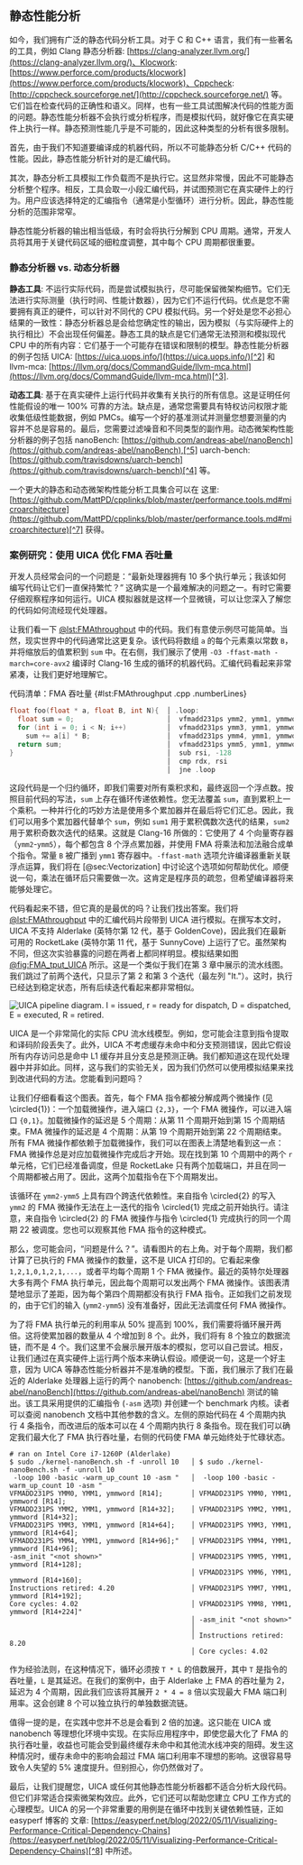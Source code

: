 ## 静态性能分析

如今，我们拥有广泛的静态代码分析工具。对于 C 和 C++ 语言，我们有一些著名的工具，例如 Clang 静态分析器: [https://clang-analyzer.llvm.org/](https://clang-analyzer.llvm.org/)、Klocwork: [https://www.perforce.com/products/klocwork](https://www.perforce.com/products/klocwork)、Cppcheck: [http://cppcheck.sourceforge.net/](http://cppcheck.sourceforge.net/) 等。它们旨在检查代码的正确性和语义。同样，也有一些工具试图解决代码的性能方面的问题。静态性能分析器不会执行或分析程序，而是模拟代码，就好像它在真实硬件上执行一样。静态预测性能几乎是不可能的，因此这种类型的分析有很多限制。

首先，由于我们不知道要编译成的机器代码，所以不可能静态分析 C/C++ 代码的性能。因此，静态性能分析针对的是汇编代码。

其次，静态分析工具模拟工作负载而不是执行它。这显然非常慢，因此不可能静态分析整个程序。相反，工具会取一小段汇编代码，并试图预测它在真实硬件上的行为。用户应该选择特定的汇编指令（通常是小型循环）进行分析。因此，静态性能分析的范围非常窄。

静态性能分析器的输出相当低级，有时会将执行分解到 CPU 周期。通常，开发人员将其用于关键代码区域的细粒度调整，其中每个 CPU 周期都很重要。

### 静态分析器 vs. 动态分析器 

**静态工具**: 不运行实际代码，而是尝试模拟执行，尽可能保留微架构细节。它们无法进行实际测量（执行时间、性能计数器），因为它们不运行代码。优点是您不需要拥有真正的硬件，可以针对不同代的 CPU 模拟代码。另一个好处是您不必担心结果的一致性：静态分析器总是会给您确定性的输出，因为模拟（与实际硬件上的执行相比）不会出现任何偏差。静态工具的缺点是它们通常无法预测和模拟现代 CPU 中的所有内容：它们基于一个可能存在错误和限制的模型。静态性能分析器的例子包括 UICA: [https://uica.uops.info/](https://uica.uops.info/)[^2] 和 llvm-mca: [https://llvm.org/docs/CommandGuide/llvm-mca.html](https://llvm.org/docs/CommandGuide/llvm-mca.html)[^3].

**动态工具**: 基于在真实硬件上运行代码并收集有关执行的所有信息。这是证明任何性能假设的唯一 100% 可靠的方法。缺点是，通常您需要具有特权访问权限才能收集低级性能数据，例如 PMCs。编写一个好的基准测试并测量您想要测量的内容并不总是容易的。最后，您需要过滤噪音和不同类型的副作用。动态微架构性能分析器的例子包括 nanoBench: [https://github.com/andreas-abel/nanoBench](https://github.com/andreas-abel/nanoBench),[^5] uarch-bench: [https://github.com/travisdowns/uarch-bench](https://github.com/travisdowns/uarch-bench)[^4] 等。

一个更大的静态和动态微架构性能分析工具集合可以在 这里: [https://github.com/MattPD/cpplinks/blob/master/performance.tools.md#microarchitecture](https://github.com/MattPD/cpplinks/blob/master/performance.tools.md#microarchitecture)[^7] 获得。

### 案例研究：使用 UICA 优化 FMA 吞吐量

开发人员经常会问的一个问题是：“最新处理器拥有 10 多个执行单元；我该如何编写代码让它们一直保持繁忙？” 这确实是一个最难解决的问题之一。有时它需要仔细观察程序如何运行。UICA 模拟器就是这样一个显微镜，可以让您深入了解您的代码如何流经现代处理器。

让我们看一下 [@lst:FMAthroughput](#FMAthroughput) 中的代码。我们有意使示例尽可能简单。当然，现实世界中的代码通常比这更复杂。该代码将数组 `a` 的每个元素乘以常数 `B`，并将缩放后的值累积到 `sum` 中。在右侧，我们展示了使用 `-O3 -ffast-math -march=core-avx2` 编译时 Clang-16 生成的循环的机器代码。汇编代码看起来非常紧凑，让我们更好地理解它。

代码清单：FMA 吞吐量 {#lst:FMAthroughput .cpp .numberLines}
```cpp
float foo(float * a, float B, int N){  │ .loop:
  float sum = 0;                       │  vfmadd231ps ymm2, ymm1, ymmword [rdi + rsi]
  for (int i = 0; i < N; i++)          │  vfmadd231ps ymm3, ymm1, ymmword [rdi + rsi + 32]
    sum += a[i] * B;                   │  vfmadd231ps ymm4, ymm1, ymmword [rdi + rsi + 64]
  return sum;                          │  vfmadd231ps ymm5, ymm1, ymmword [rdi + rsi + 96]
}                                      │  sub rsi, -128
                                       │  cmp rdx, rsi
                                       │  jne .loop
```

这段代码是一个归约循环，即我们需要对所有乘积求和，最终返回一个浮点数。按照目前代码的写法，`sum` 上存在循环传递依赖性。您无法覆盖 `sum`，直到累积上一个乘积。一种并行化的巧妙方法是使用多个累加器并在最后将它们汇总。因此，我们可以用多个累加器代替单个 `sum`，例如 `sum1` 用于累积偶数次迭代的结果，`sum2` 用于累积奇数次迭代的结果。这就是 Clang-16 所做的：它使用了 4 个向量寄存器（`ymm2`-`ymm5`），每个都包含 8 个浮点累加器，并使用 FMA 将乘法和加法融合成单个指令。常量 `B` 被广播到 `ymm1` 寄存器中。`-ffast-math` 选项允许编译器重新关联浮点运算，我们将在 [@sec:Vectorization] 中讨论这个选项如何帮助优化。顺便说一句，乘法在循环后只需要做一次。这肯定是程序员的疏忽，但希望编译器将来能够处理它。

代码看起来不错，但它真的是最优的吗？让我们找出答案。我们将 [@lst:FMAthroughput](#FMAthroughput) 中的汇编代码片段带到 UICA 进行模拟。在撰写本文时，UICA 不支持 Alderlake (英特尔第 12 代，基于 GoldenCove)，因此我们在最新可用的 RocketLake (英特尔第 11 代，基于 SunnyCove) 上运行了它。虽然架构不同，但这次实验暴露的问题在两者上都同样明显。模拟结果如图 [@fig:FMA_tput_UICA](#FMA_tput_UICA) 所示。这是一个类似于我们在第 3 章中展示的流水线图。我们跳过了前两个迭代，只显示了第 2 和第 3 个迭代（最左列 "It."）。这时，执行已经达到稳定状态，所有后续迭代看起来都非常相似。

![UICA pipeline diagram. `I` = issued, `r` = ready for dispatch, `D` = dispatched, `E` = executed, `R` = retired.](https://raw.githubusercontent.com/dendibakh/perf-book/main/img/perf-analysis/fma_tput_uica.png)<div id="FMA_tput_UICA"></div>

UICA 是一个非常简化的实际 CPU 流水线模型。例如，您可能会注意到指令提取和译码阶段丢失了。此外，UICA 不考虑缓存未命中和分支预测错误，因此它假设所有内存访问总是命中 L1 缓存并且分支总是预测正确。我们都知道这在现代处理器中并非如此。同样，这与我们的实验无关，因为我们仍然可以使用模拟结果来找到改进代码的方法。您能看到问题吗？

让我们仔细看看这个图表。首先，每个 FMA 指令都被分解成两个微操作 (见 \circled{1})：一个加载微操作，进入端口 `{2,3}`，一个 FMA 微操作，可以进入端口 `{0,1}`。加载微操作的延迟是 5 个周期：从第 11 个周期开始到第 15 个周期结束。FMA 微操作的延迟是 4 个周期：从第 19 个周期开始到第 22 个周期结束。所有 FMA 微操作都依赖于加载微操作，我们可以在图表上清楚地看到这一点：FMA 微操作总是对应加载微操作完成后才开始。现在找到第 10 个周期中的两个 `r` 单元格，它们已经准备调度，但是 RocketLake 只有两个加载端口，并且在同一个周期都被占用了。因此，这两个加载指令在下个周期发出。

该循环在 `ymm2-ymm5` 上具有四个跨迭代依赖性。来自指令 \circled{2} 的写入 `ymm2` 的 FMA 微操作无法在上一迭代的指令 \circled{1} 完成之前开始执行。请注意，来自指令 \circled{2} 的 FMA 微操作与指令 \circled{1} 完成执行的同一个周期 22 被调度。您也可以观察其他 FMA 指令的这种模式。

那么，您可能会问，“问题是什么？”。请看图片的右上角。对于每个周期，我们都计算了已执行的 FMA 微操作的数量，这不是 UICA 打印的。它看起来像 `1,2,1,0,1,2,1,...`，或者平均每个周期 1 个 FMA 微操作。最近的英特尔处理器大多有两个 FMA 执行单元，因此每个周期可以发出两个 FMA 微操作。该图表清楚地显示了差距，因为每个第四个周期都没有执行 FMA 指令。正如我们之前发现的，由于它们的输入 (`ymm2-ymm5`) 没有准备好，因此无法调度任何 FMA 微操作。

为了将 FMA 执行单元的利用率从 50% 提高到 100%，我们需要将循环展开两倍。这将使累加器的数量从 4 个增加到 8 个。此外，我们将有 8 个独立的数据流链，而不是 4 个。我们这里不会展示展开版本的模拟，您可以自己尝试。相反，让我们通过在真实硬件上运行两个版本来确认假设。顺便说一句，这是一个好主意，因为 UICA 等静态性能分析器并不是准确的模型。下面，我们展示了我们在最近的 Alderlake 处理器上运行的两个 nanobench: [https://github.com/andreas-abel/nanoBench](https://github.com/andreas-abel/nanoBench) 测试的输出。该工具采用提供的汇编指令 (`-asm` 选项) 并创建一个 benchmark 内核。读者可以查阅 nanobench 文档中其他参数的含义。左侧的原始代码在 4 个周期内执行 4 条指令，而改进后的版本可以在 4 个周期内执行 8 条指令。现在我们可以确定我们最大化了 FMA 执行吞吐量，右侧的代码使 FMA 单元始终处于忙碌状态。

```
# ran on Intel Core i7-1260P (Alderlake)
$ sudo ./kernel-nanoBench.sh -f -unroll 10   │ $ sudo ./kernel-nanoBench.sh -f -unroll 10 
 -loop 100 -basic -warm_up_count 10 -asm "   │  -loop 100 -basic -warm_up_count 10 -asm "
VFMADD231PS YMM0, YMM1, ymmword [R14];       │ VFMADD231PS YMM0, YMM1, ymmword [R14];
VFMADD231PS YMM2, YMM1, ymmword [R14+32];    │ VFMADD231PS YMM2, YMM1, ymmword [R14+32];
VFMADD231PS YMM3, YMM1, ymmword [R14+64];    │ VFMADD231PS YMM3, YMM1, ymmword [R14+64];
VFMADD231PS YMM4, YMM1, ymmword [R14+96];"   │ VFMADD231PS YMM4, YMM1, ymmword [R14+96];
-asm_init "<not shown>"                      │ VFMADD231PS YMM5, YMM1, ymmword [R14+128];
                                             │ VFMADD231PS YMM6, YMM1, ymmword [R14+160];
Instructions retired: 4.20                   │ VFMADD231PS YMM7, YMM1, ymmword [R14+192];
Core cycles: 4.02                            │ VFMADD231PS YMM8, YMM1, ymmword [R14+224]"
                                             │ -asm_init "<not shown>"
                                             │
                                             │ Instructions retired: 8.20
                                             │ Core cycles: 4.02
```

作为经验法则，在这种情况下，循环必须按 `T * L` 的倍数展开，其中 `T` 是指令的吞吐量，`L` 是其延迟。在我们的案例中，由于 Alderlake 上 FMA 的吞吐量为 2，延迟为 4 个周期，因此我们应该将其展开 `2 * 4 = 8` 倍以实现最大 FMA 端口利用率。这会创建 8 个可以独立执行的单独数据流链。

值得一提的是，在实践中您并不总是会看到 2 倍的加速。这只能在 UICA 或 nanobench 等理想化环境中实现。在实际应用程序中，即使您最大化了 FMA 的执行吞吐量，收益也可能会受到最终缓存未命中和其他流水线冲突的阻碍。发生这种情况时，缓存未命中的影响会超过 FMA 端口利用率不理想的影响。这很容易导致令人失望的 5% 速度提升。但别担心，你仍然做对了。

最后，让我们提醒您，UICA 或任何其他静态性能分析器都不适合分析大段代码。但它们非常适合探索微架构效应。此外，它们还可以帮助您建立 CPU 工作方式的心理模型。UICA 的另一个非常重要的用例是在循环中找到关键依赖性链，正如 easyperf 博客的 文章: [https://easyperf.net/blog/2022/05/11/Visualizing-Performance-Critical-Dependency-Chains](https://easyperf.net/blog/2022/05/11/Visualizing-Performance-Critical-Dependency-Chains)[^8] 中所述。

[^2]: UICA - [https://uica.uops.info/](https://uica.uops.info/)
[^3]: LLVM MCA - [https://llvm.org/docs/CommandGuide/llvm-mca.html](https://llvm.org/docs/CommandGuide/llvm-mca.html)
[^4]: uarch-bench - [https://github.com/travisdowns/uarch-bench](https://github.com/travisdowns/uarch-bench)
[^5]: nanoBench - [https://github.com/andreas-abel/nanoBench](https://github.com/andreas-abel/nanoBench)
[^7]: C++ 性能工具链接集合 - [https://github.com/MattPD/cpplinks/blob/master/performance.tools.md#microarchitecture](https://github.com/MattPD/cpplinks/blob/master/performance.tools.md#microarchitecture).
[^8]: Easyperf 博客 - [https://easyperf.net/blog/2022/05/11/Visualizing-Performance-Critical-Dependency-Chains](https://easyperf.net/blog/2022/05/11/Visualizing-Performance-Critical-Dependency-Chains)

